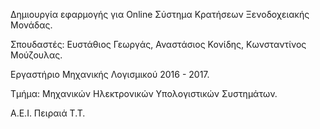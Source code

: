 Δημιουργία εφαρμογής για Online Σύστημα Κρατήσεων Ξενοδοχειακής Μονάδας.

Σπουδαστές: Ευστάθιος Γεωργάς, Αναστάσιος Κονίδης, Κωνσταντίνος Μούζουλας.

Εργαστήριο Μηχανικής Λογισμικού 2016 - 2017.

Τμήμα: Μηχανικών Ηλεκτρονικών Υπολογιστικών Συστημάτων.

Α.Ε.Ι. Πειραιά Τ.Τ.

